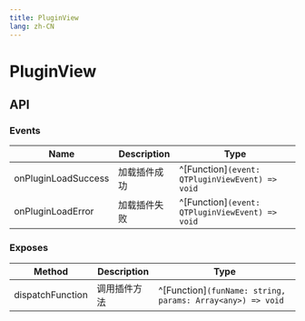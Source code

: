 ```yaml
---
title: PluginView
lang: zh-CN
---
```


# PluginView

## API

### Events

| Name                | Description      | Type                                            |
| ------------------- | ---------------- | ----------------------------------------------- |
| onPluginLoadSuccess | 加载插件成功        | ^[Function]`(event: QTPluginViewEvent) => void` |
| onPluginLoadError   | 加载插件失败        | ^[Function]`(event: QTPluginViewEvent) => void` |

### Exposes

| Method                       | Description                    | Type                                                                          |
|------------------------------|--------------------------------|-------------------------------------------------------------------------------|
| dispatchFunction             | 调用插件方法                      | ^[Function]`(funName: string, params: Array<any>) => void`   |
